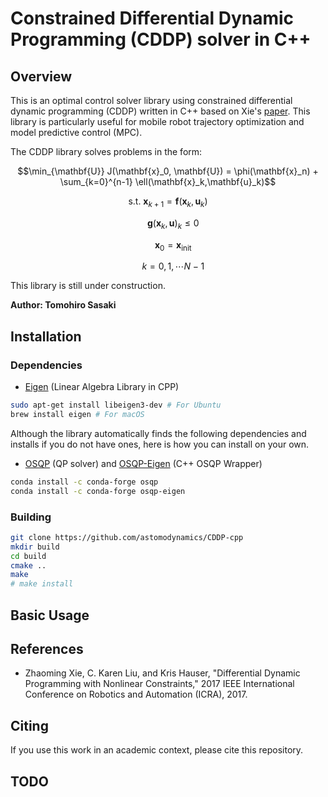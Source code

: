 # Constrained Differential Dynamic Programming (CDDP) solver in C++

## Overview
This is an optimal control solver library using constrained differential dynamic programming (CDDP) written in C++ based on Xie's [paper](https://zhaomingxie.github.io/projects/CDDP/CDDP.pdf). This library is particularly useful for mobile robot trajectory optimization and model predictive control (MPC).

The CDDP library solves problems in the form:

$$\min_{\mathbf{U}} J(\mathbf{x}_0, \mathbf{U}) = \phi(\mathbf{x}_n) + \sum_{k=0}^{n-1} \ell(\mathbf{x}_k,\mathbf{u}_k)$$

$$
\mathrm{s.t.~}  \mathbf{x}_{k+1} = \mathbf{f}(\mathbf{x}_k,\mathbf{u}_k) 
$$

$$
\quad \mathbf{g}(\mathbf{x}_k,\mathbf{u})_k\leq 0
$$

$$
\quad {\mathbf{x}}_{0} = \mathbf{x}_{\mathrm{init}} 
$$

$$
\quad k = 0,1,\cdots N-1
$$

This library is still under construction. 

**Author: Tomohiro Sasaki** 

## Installation
### Dependencies
* [Eigen](https://formulae.brew.sh/formula/eigen) (Linear Algebra Library in CPP)
    
```bash
sudo apt-get install libeigen3-dev # For Ubuntu
brew install eigen # For macOS
```

Although the library automatically finds the following dependencies and installs if you do not have ones, here is how you can install on your own.

* [OSQP](https://osqp.org/) (QP solver) and [OSQP-Eigen](https://robotology.github.io/osqp-eigen/) (C++ OSQP Wrapper)
```bash
conda install -c conda-forge osqp
conda install -c conda-forge osqp-eigen
```

### Building
```bash
git clone https://github.com/astomodynamics/CDDP-cpp 
mkdir build
cd build
cmake ..
make
# make install
```

## Basic Usage


## References
* Zhaoming Xie, C. Karen Liu, and Kris Hauser, "Differential Dynamic Programming with Nonlinear Constraints," 2017 IEEE International Conference on Robotics and Automation (ICRA), 2017.


## Citing
If you use this work in an academic context, please cite this repository.

## TODO
